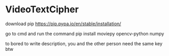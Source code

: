 # VideoTextCipher
download pip  https://pip.pypa.io/en/stable/installation/

go to cmd and run the command
pip install moviepy opencv-python numpy

to bored to write description, you and the other person need the same key btw
